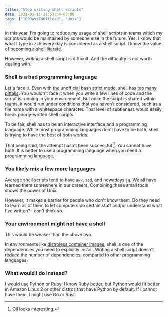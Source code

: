 ```yaml
---
title: "Stop writing shell scripts"
date: 2021-01-11T21:53:54-08:00
tags: ["100DaysToOffload", "Unix"]
---
```

In this year, I'm going to reduce my usage of shell scripts in teams which my scripts would be maintained by someone else in the future. Yes. I know that what I type in zsh every day is considered as a shell script. I know the value of [becoming a shell literate](https://drewdevault.com/2020/12/12/Shell-literacy.html).

However, writing a shell script is difficult. And the difficulty is not worth dealing with.

### Shell is a bad programming language

Let's face it. Even with [the unofficial bash strict mode](http://redsymbol.net/articles/unofficial-bash-strict-mode/), shell has [too many pitfalls](https://mywiki.wooledge.org/BashPitfalls). You wouldn't face it when you write a few lines of code and the script is running in your environment. But once the script is shared within teams, it would run under conditions that you haven't considered, such as a file name with a whitespace character. That level of subtleness would easily break poorly-written shell scripts.

To be fair, shell has to be an interactive interface and a programming language. While most programming languages don't have to be both, shell is trying to have the best of both worlds.

That being said, the attempt hasn't been successful [^OIL]. You cannot have both. It is better to use a programming language when you need a programming language.

### You likely mix a few more languages

Average shell scripts tend to have `awk`, `sed`, and nowadays `jq`. We all have learned them somewhere in our careers. Combining these small tools shows the power of Unix.

However, it makes a barrier for people who don't know them. Do they need to learn all of them to let computers do certain stuff and/or understand what I've written? I don't think so.

### Your environment might not have a shell

This would be weaker than the above two.

In environments like [distroless container images](https://github.com/GoogleContainerTools/distroless), shell is one of the dependencies you need to explicitly install. Writing a shell script doesn't reduce the number of dependencies, compared to other programming languages.

### What would I do instead?

I would use Python or Ruby. I know Ruby better, but Python would fit better in Amazon Linux 2 or other distros that have Python by default. If I cannot have them, I might use Go or Rust.

[^OIL]: [Oil](https://www.oilshell.org/) looks interesting.